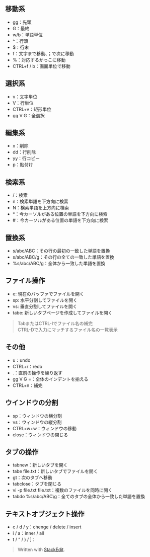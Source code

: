 ## 移動系
- gg：先頭
- G：最終
-  w/b：単語単位
- ^：行頭
- $：行末
- f：文字まで移動、；で次に移動
- %：対応するかっこに移動
- CTRL+f / b：画面単位で移動
## 選択系
- v：文字単位
- V：行単位
- CTRL+v：矩形単位
- gg V G：全選択
## 編集系
- x：削除
- dd：行削除
- yy：行コピー
- p：貼付け
## 検索系
- /：検索
- n：検索単語を下方向に検索
- N：検索単語を上方向に検索
- *：今カーソルがある位置の単語を下方向に検索
- #：今カーソルがある位置の単語を下方向に検索
## 置換系
- s/abc/ABC：その行の最初の一致した単語を置換
- s/abc/ABC/g：その行の全ての一致した単語を置換
- %s/abc/ABC/g：全体から一致した単語を置換
## ファイル操作
- e: 現在のバッファでファイルを開く
- sp: 水平分割してファイルを開く
- vs: 垂直分割してファイルを開く
- tabe: 新しいタブページを作成してファイルを開く
> TabまたはCTRL-Iでファイル名の補完  
> CTRL-Dで入力にマッチするファイル名の一覧表示
## その他
- u：undo
- CTRL+r：redo
- .：直前の操作を繰り返す
- gg V G =：全体のインデントを揃える
- CTRL+n：補完
## ウインドウの分割
- sp：ウィンドウの横分割
- vs：ウィンドウの縦分割
- CTRL+w+w：ウィンドウの移動
- close：ウィンドウの閉じる
## タブの操作
- tabnew：新しいタブを開く
- tabe file.txt：新しいタブでファイルを開く
- gt：次のタブへ移動
- tabclose：タブを閉じる
- vi -p file.txt file.txt：複数のファイルを同時に開く
- tabdo %s/abc/ABC\g：全てのタブの全体から一致した単語を置換
## テキストオブジェクト操作
- c / d / y：chenge / delete / insert
- i / a：inner / all
- t / “ / ) / ]：
> Written with [StackEdit](https://stackedit.io/).
